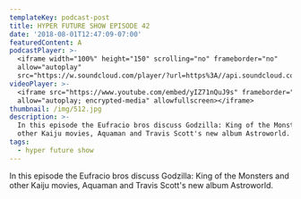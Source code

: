 ```yaml
---
templateKey: podcast-post
title: HYPER FUTURE SHOW EPISODE 42
date: '2018-08-01T12:47:09-07:00'
featuredContent: A
podcastPlayer: >-
  <iframe width="100%" height="150" scrolling="no" frameborder="no"
  allow="autoplay"
  src="https://w.soundcloud.com/player/?url=https%3A//api.soundcloud.com/tracks/479820354&color=%23ff5500&auto_play=false&hide_related=false&show_comments=true&show_user=true&show_reposts=false&show_teaser=true&visual=true"></iframe>
videoPlayer: >-
  <iframe src="https://www.youtube.com/embed/yIZ71nQuJ9s" frameborder="0"
  allow="autoplay; encrypted-media" allowfullscreen></iframe>
thumbnail: /img/512.jpg
description: >-
  In this episode the Eufracio bros discuss Godzilla: King of the Monsters and
  other Kaiju movies, Aquaman and Travis Scott's new album Astroworld.
tags:
  - hyper future show
---
```

<p>In this episode the Eufracio bros discuss Godzilla: King of the Monsters and other Kaiju movies, Aquaman and Travis Scott's new album Astroworld.</p>
